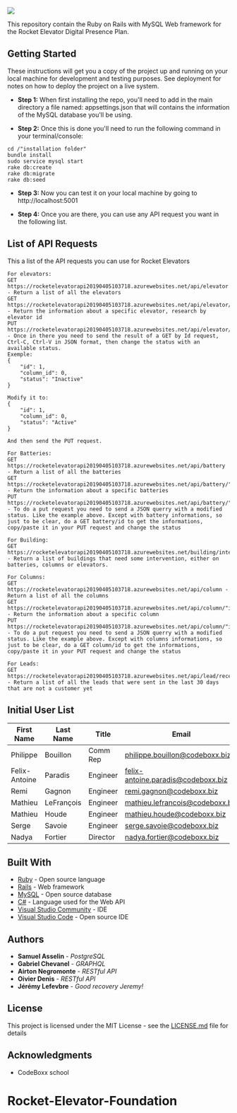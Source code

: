 ![](http://rocketelevator.ca/assets/R2-3c6296bf2343b849b947f8ccfce0de61dd34ba7f9e2a23a53d0a743bc4604e3c.png)

This repository contain the Ruby on Rails with MySQL Web framework for the Rocket Elevator Digital Presence Plan.

## Getting Started

These instructions will get you a copy of the project up and running on your local machine for development and testing purposes. See deployment for notes on how to deploy the project on a live system.

* **Step 1:** When first installing the repo, you'll need to add in the main directory a file named: appsettings.json that will contains the information of the MySQL database you'll be using. 

* **Step 2:** Once this is done you'll need to run the following command in your terminal/console:
```
cd /"installation folder"
bundle install
sudo service mysql start
rake db:create
rake db:migrate
rake db:seed
```
* **Step 3:** Now you can test it on your local machine by going to http://localhost:5001

* **Step 4:** Once you are there, you can use any API request you want in the following list.

## List of API Requests

This a list of the API requests you can use for Rocket Elevators
```
For elevators:
GET https://rocketelevatorapi20190405103718.azurewebsites.net/api/elevator - Return a list of all the elevators
GET https://rocketelevatorapi20190405103718.azurewebsites.net/api/elevator/"id" - Return the information about a specific elevator, research by elevator id
PUT https://rocketelevatorapi20190405103718.azurewebsites.net/api/elevator/"id" - Once in there you need to send the result of a GET by Id request, Ctrl-C, Ctrl-V in JSON format, then change the status with an available status. 
Exemple: 
{
    "id": 1,
    "column_id": 0,
    "status": "Inactive"
}

Modify it to:
{
    "id": 1,
    "column_id": 0,
    "status": "Active"
}

And then send the PUT request.

For Batteries:
GET https://rocketelevatorapi20190405103718.azurewebsites.net/api/battery - Return a list of all the batteries
GET https://rocketelevatorapi20190405103718.azurewebsites.net/api/battery/"id" - Return the information about a specific batteries
PUT https://rocketelevatorapi20190405103718.azurewebsites.net/api/battery/"id" - To do a put request you need to send a JSON querry with a modified status. Like the example above. Except with battery informations, so just to be clear, do a GET battery/id to get the informations, copy/paste it in your PUT request and change the status

For Building:
GET https://rocketelevatorapi20190405103718.azurewebsites.net/building/intervention - Return a list of buildings that need some intervention, either on batteries, columns or elevators.

For Columns:
GET https://rocketelevatorapi20190405103718.azurewebsites.net/api/column - Return a list of all the columns
GET https://rocketelevatorapi20190405103718.azurewebsites.net/api/column/"id" - Return the information about a specific column
PUT https://rocketelevatorapi20190405103718.azurewebsites.net/api/column/"id" - To do a put request you need to send a JSON querry with a modified status. Like the example above. Except with columns informations, so just to be clear, do a GET column/id to get the informations, copy/paste it in your PUT request and change the status

For Leads:
GET https://rocketelevatorapi20190405103718.azurewebsites.net/api/lead/recent - Return a list of all the leads that were sent in the last 30 days that are not a customer yet
```

## Initial User List
|First Name|Last Name|Title|Email|Password|
|-------------|-------------|-------------|-------------|-------------|
| Philippe | Bouillon | Comm Rep | philippe.bouillon@codeboxx.biz | 1234 |
| Felix-Antoine | Paradis | Engineer | felix-antoine.paradis@codeboxx.biz | 1234 |
| Remi | Gagnon | Engineer | remi.gagnon@codeboxx.biz | 1234 |
| Mathieu | LeFrançois | Engineer | mathieu.lefrancois@codeboxx.biz | 1234 |
| Mathieu | Houde | Engineer | mathieu.houde@codeboxx.biz | 1234 |
| Serge | Savoie | Engineer| serge.savoie@codeboxx.biz | 1234 |
| Nadya | Fortier | Director | nadya.fortier@codeboxx.biz | 1234 |

## Built With

* [Ruby](https://www.ruby-lang.org/en/) - Open source language
* [Rails](https://rubyonrails.org/) - Web framework
* [MySQL](https://www.mysql.com/) - Open source database
* [C#](https://fr.wikipedia.org/wiki/C_sharp) - Language used for the Web API
* [Visual Studio Community](https://visualstudio.microsoft.com/fr/vs/community/) - IDE
* [Visual Studio Code](https://code.visualstudio.com/) - Open source IDE

## Authors

* **Samuel Asselin** - *PostgreSQL*
* **Gabriel Chevanel** - *GRAPHQL*
* **Airton Negromonte** - *RESTful API*
* **Oivier Denis** - *RESTful API*
* **Jérémy Lefevbre** - *Good recovery Jeremy!*

## License

This project is licensed under the MIT License - see the [LICENSE.md](LICENSE.md) file for details

## Acknowledgments

* CodeBoxx school
# Rocket-Elevator-Foundation
